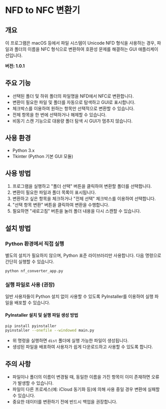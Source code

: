 # NFD to NFC 변환기

## 개요
이 프로그램은 macOS 등에서 파일 시스템이 Unicode NFD 형식을 사용하는 경우, 파일과 폴더의 이름을 NFC 형식으로 변환하여 호환성 문제를 해결하는 GUI 애플리케이션입니다.

**버전: 1.0.1**

## 주요 기능

- 선택된 폴더 및 하위 폴더의 파일명을 NFD에서 NFC로 변환합니다.
- 변환이 필요한 파일 및 폴더를 자동으로 탐색하고 GUI로 표시합니다.
- 체크박스를 이용하여 원하는 항목만 선택적으로 변환할 수 있습니다.
- 전체 항목을 한 번에 선택하거나 해제할 수 있습니다.
- 비동기 스캔 기능으로 대용량 폴더 탐색 시 GUI가 멈추지 않습니다.

## 사용 환경
- Python 3.x
- Tkinter (Python 기본 GUI 모듈)

## 사용 방법

1. 프로그램을 실행하고 "폴더 선택" 버튼을 클릭하여 변환할 폴더를 선택합니다.
2. 변환이 필요한 파일과 폴더 목록이 표시됩니다.
3. 변환하고 싶은 항목을 체크하거나 "전체 선택" 체크박스를 이용하여 선택합니다.
4. "선택 항목 변환" 버튼을 클릭하여 변환을 수행합니다.
5. 필요하면 "새로고침" 버튼을 눌러 폴더 내용을 다시 스캔할 수 있습니다.

## 설치 방법

### Python 환경에서 직접 실행

별도의 설치가 필요하지 않으며, Python 표준 라이브러리만 사용합니다. 다음 명령으로 간단히 실행할 수 있습니다.

```bash
python nf_converter_app.py
```

### 실행 파일로 사용 (권장)

일반 사용자들이 Python 설치 없이 사용할 수 있도록 PyInstaller를 이용하여 실행 파일을 배포할 수 있습니다.

#### PyInstaller 설치 및 실행 파일 생성 방법

```bash
pip install pyinstaller
pyinstaller --onefile --windowed main.py
```

- 위 명령을 실행하면 `dist` 폴더에 실행 가능한 파일이 생성됩니다.
- 생성된 파일을 배포하여 사용자가 쉽게 다운로드하고 사용할 수 있도록 합니다.

## 주의 사항

- 파일이나 폴더의 이름이 변경될 때, 동일한 이름을 가진 항목이 이미 존재하면 오류가 발생할 수 있습니다.
- 파일이 다른 프로세스(예: iCloud 동기화 등)에 의해 사용 중일 경우 변환에 실패할 수 있습니다.
- 중요한 데이터를 변환하기 전에 반드시 백업을 권장합니다.